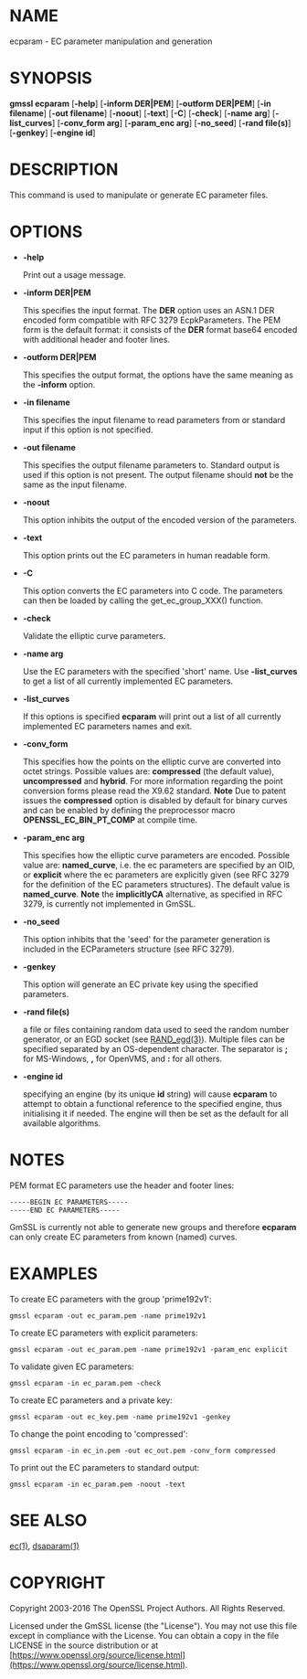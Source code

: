 # NAME

ecparam - EC parameter manipulation and generation

# SYNOPSIS

**gmssl ecparam**
\[**-help**\]
\[**-inform DER|PEM**\]
\[**-outform DER|PEM**\]
\[**-in filename**\]
\[**-out filename**\]
\[**-noout**\]
\[**-text**\]
\[**-C**\]
\[**-check**\]
\[**-name arg**\]
\[**-list\_curves**\]
\[**-conv\_form arg**\]
\[**-param\_enc arg**\]
\[**-no\_seed**\]
\[**-rand file(s)**\]
\[**-genkey**\]
\[**-engine id**\]

# DESCRIPTION

This command is used to manipulate or generate EC parameter files.

# OPTIONS

- **-help**

    Print out a usage message.

- **-inform DER|PEM**

    This specifies the input format. The **DER** option uses an ASN.1 DER encoded
    form compatible with RFC 3279 EcpkParameters. The PEM form is the default
    format: it consists of the **DER** format base64 encoded with additional
    header and footer lines.

- **-outform DER|PEM**

    This specifies the output format, the options have the same meaning as the
    **-inform** option.

- **-in filename**

    This specifies the input filename to read parameters from or standard input if
    this option is not specified.

- **-out filename**

    This specifies the output filename parameters to. Standard output is used
    if this option is not present. The output filename should **not** be the same
    as the input filename.

- **-noout**

    This option inhibits the output of the encoded version of the parameters.

- **-text**

    This option prints out the EC parameters in human readable form.

- **-C**

    This option converts the EC parameters into C code. The parameters can then
    be loaded by calling the get\_ec\_group\_XXX() function.

- **-check**

    Validate the elliptic curve parameters.

- **-name arg**

    Use the EC parameters with the specified 'short' name. Use **-list\_curves**
    to get a list of all currently implemented EC parameters.

- **-list\_curves**

    If this options is specified **ecparam** will print out a list of all
    currently implemented EC parameters names and exit.

- **-conv\_form**

    This specifies how the points on the elliptic curve are converted
    into octet strings. Possible values are: **compressed** (the default
    value), **uncompressed** and **hybrid**. For more information regarding
    the point conversion forms please read the X9.62 standard.
    **Note** Due to patent issues the **compressed** option is disabled
    by default for binary curves and can be enabled by defining
    the preprocessor macro **OPENSSL\_EC\_BIN\_PT\_COMP** at compile time.

- **-param\_enc arg**

    This specifies how the elliptic curve parameters are encoded.
    Possible value are: **named\_curve**, i.e. the ec parameters are
    specified by an OID, or **explicit** where the ec parameters are
    explicitly given (see RFC 3279 for the definition of the
    EC parameters structures). The default value is **named\_curve**.
    **Note** the **implicitlyCA** alternative, as specified in RFC 3279,
    is currently not implemented in GmSSL.

- **-no\_seed**

    This option inhibits that the 'seed' for the parameter generation
    is included in the ECParameters structure (see RFC 3279).

- **-genkey**

    This option will generate an EC private key using the specified parameters.

- **-rand file(s)**

    a file or files containing random data used to seed the random number
    generator, or an EGD socket (see [RAND\_egd(3)](http://man.he.net/man3/RAND_egd)).
    Multiple files can be specified separated by an OS-dependent character.
    The separator is **;** for MS-Windows, **,** for OpenVMS, and **:** for
    all others.

- **-engine id**

    specifying an engine (by its unique **id** string) will cause **ecparam**
    to attempt to obtain a functional reference to the specified engine,
    thus initialising it if needed. The engine will then be set as the default
    for all available algorithms.

# NOTES

PEM format EC parameters use the header and footer lines:

    -----BEGIN EC PARAMETERS-----
    -----END EC PARAMETERS-----

GmSSL is currently not able to generate new groups and therefore
**ecparam** can only create EC parameters from known (named) curves.

# EXAMPLES

To create EC parameters with the group 'prime192v1':

    gmssl ecparam -out ec_param.pem -name prime192v1

To create EC parameters with explicit parameters:

    gmssl ecparam -out ec_param.pem -name prime192v1 -param_enc explicit

To validate given EC parameters:

    gmssl ecparam -in ec_param.pem -check

To create EC parameters and a private key:

    gmssl ecparam -out ec_key.pem -name prime192v1 -genkey

To change the point encoding to 'compressed':

    gmssl ecparam -in ec_in.pem -out ec_out.pem -conv_form compressed

To print out the EC parameters to standard output:

    gmssl ecparam -in ec_param.pem -noout -text

# SEE ALSO

[ec(1)](http://man.he.net/man1/ec), [dsaparam(1)](http://man.he.net/man1/dsaparam)

# COPYRIGHT

Copyright 2003-2016 The OpenSSL Project Authors. All Rights Reserved.

Licensed under the GmSSL license (the "License").  You may not use
this file except in compliance with the License.  You can obtain a copy
in the file LICENSE in the source distribution or at
[https://www.openssl.org/source/license.html](https://www.openssl.org/source/license.html).
